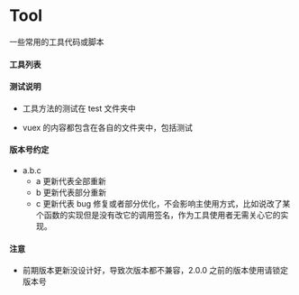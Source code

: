 # Tool

一些常用的工具代码或脚本

#### 工具列表

#### 测试说明

- 工具方法的测试在 test 文件夹中

- vuex 的内容都包含在各自的文件夹中，包括测试

#### 版本号约定

- a.b.c
  - a 更新代表全部重新
  - b 更新代表部分重新
  - c 更新代表 bug 修复或者部分优化，不会影响主使用方式，比如说改了某个函数的实现但是没有改它的调用签名，作为工具使用者无需关心它的实现。

#### 注意

- 前期版本更新没设计好，导致次版本都不兼容，2.0.0 之前的版本使用请锁定版本号
